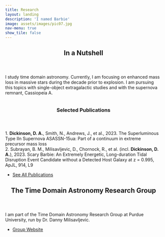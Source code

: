 ```yaml
---
title: Research
layout: landing
description: 'I named Barbie'
image: assets/images/pic07.jpg
nav-menu: true
show_tile: false
---
```


<!-- Main -->
<div id="main">

<!-- One -->
<section id="one">
	<div class="inner">
		<header class="major">
			<h2>In a Nutshell</h2>
		</header>
		<p>I study time domain astronomy. Currently, I am focusing on enhanced mass loss in massive stars during the decade prior to explosion. I am pursuing this topics with single-object extragalactic studies and with the supernova remnant, Cassiopeia A.</p>
	</div>
</section>

<!-- Two -->
<section id="two" class="spotlights">
	<section>
		<a href="generic.html" class="image">
			<img src="{% link assets/images/IIn_schematic.png %}" alt="" data-position="center center" />
		</a>
		<div class="content">
			<div class="inner">
				<header class="major">
					<h3>Selected Publications</h3>
				</header>
				<p>1. <b>Dickinson, D. A.</b>, Smith, N., Andrews, J., et al., 2023. The Superluminous Type IIn Supernova ASASSN-15ua: Part of a continuum in extreme precursor mass loss
				<br>
					2. Subrayan, B. M., Milisavljevic, D., Chornock, R., et al. (incl. <b>Dickinson, D. A.</b>), 2023. Scary Barbie: An Extremely Energetic, Long-duration Tidal Disruption Event Candidate without a Detected Host Galaxy at z = 0.995, ApJL, 914, L9 
				</p>
				<ul class="actions">
					<li><a href="https://orcid.org/0000-0003-0913-4120" class="button">See All Publications</a></li>
				</ul>
			</div>
		</div>
	</section>
</section>

<!-- Three -->
<section id="three">
	<div class="inner">
		<header class="major">
			<h2>The Time Domain Astronomy Research Group</h2>
		</header>
		<p>I am part of the Time Domain Astronomy Research Group at Purdue University, run by Dr. Danny Milisavljevic.</p>
		<ul class="actions">
			<li><a href="https://www.physics.purdue.edu/milisavljevic/" class="button next">Group Website</a></li>
		</ul>
	</div>
</section>

</div>
